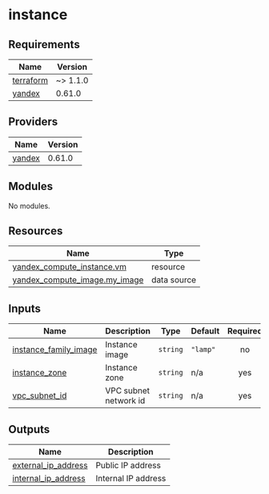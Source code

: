 # instance

<!-- BEGINNING OF PRE-COMMIT-TERRAFORM DOCS HOOK -->
## Requirements

| Name | Version |
|------|---------|
| <a name="requirement_terraform"></a> [terraform](#requirement\_terraform) | ~> 1.1.0 |
| <a name="requirement_yandex"></a> [yandex](#requirement\_yandex) | 0.61.0 |

## Providers

| Name | Version |
|------|---------|
| <a name="provider_yandex"></a> [yandex](#provider\_yandex) | 0.61.0 |

## Modules

No modules.

## Resources

| Name | Type |
|------|------|
| [yandex_compute_instance.vm](https://registry.terraform.io/providers/yandex-cloud/yandex/0.61.0/docs/resources/compute_instance) | resource |
| [yandex_compute_image.my_image](https://registry.terraform.io/providers/yandex-cloud/yandex/0.61.0/docs/data-sources/compute_image) | data source |

## Inputs

| Name | Description | Type | Default | Required |
|------|-------------|------|---------|:--------:|
| <a name="input_instance_family_image"></a> [instance\_family\_image](#input\_instance\_family\_image) | Instance image | `string` | `"lamp"` | no |
| <a name="input_instance_zone"></a> [instance\_zone](#input\_instance\_zone) | Instance zone | `string` | n/a | yes |
| <a name="input_vpc_subnet_id"></a> [vpc\_subnet\_id](#input\_vpc\_subnet\_id) | VPC subnet network id | `string` | n/a | yes |

## Outputs

| Name | Description |
|------|-------------|
| <a name="output_external_ip_address"></a> [external\_ip\_address](#output\_external\_ip\_address) | Public IP address |
| <a name="output_internal_ip_address"></a> [internal\_ip\_address](#output\_internal\_ip\_address) | Internal IP address |
<!-- END OF PRE-COMMIT-TERRAFORM DOCS HOOK -->
